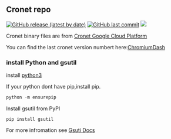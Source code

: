 ## Cronet repo

 [![GitHub release (latest by date)](https://img.shields.io/github/v/release/ag2s20150909/cronet-repo)](https://github.com/ag2s20150909/cronet-repo/releases)
 [![GitHub last commit](https://img.shields.io/github/last-commit/ag2s20150909/cronet-repo)](https://github.com/ag2s20150909/cronet-repo/commits)
 [![](https://data.jsdelivr.com/v1/package/gh/ag2s20150909/cronet-repo/badge?style=rounded)](https://www.jsdelivr.com/package/gh/ag2s20150909/cronet-repo)

Cronet binary files are from [Cronet Google Cloud Platform](https://console.cloud.google.com/storage/browser/chromium-cronet/android)

You can find the last cronet version numbert here:[ChromiumDash](https://chromiumdash.appspot.com/releases?platform=Android)

### install Python and gsutil
install [python3](https://www.python.org/downloads/)

If your python dont have pip,install pip.
```python
python -m ensurepip
```
Install gsutil from PyPI
```
pip install gsutil
```

For more infromation see [Gsuti Docs](https://cloud.google.com/storage/docs/gsutil_install)



